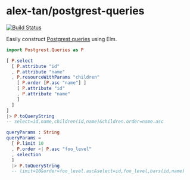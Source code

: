 # alex-tan/postgrest-queries

[![Build Status](https://travis-ci.org/alex-tan/postgrest-queries.svg?branch=master)](https://travis-ci.org/alex-tan/postgrest-queries)

Easily construct [Postgrest queries](http://postgrest.org/en/v5.1/api.html#horizontal-filtering-rows) using Elm.

```elm
import Postgrest.Queries as P

[ P.select
  [ P.attribute "id"
  , P.attribute "name"
  , P.resourceWithParams "children"
    [ P.order [P.asc "name"] ]
    [ P.attribute "id"
    , P.attribute "name"
    ] 
  ]
]
|> P.toQueryString
-- select=id,name,children(id,name)&children.order=name.asc

queryParams : String
queryParams =
  [ P.limit 10
  , P.order <| P.asc "foo_level"
  , selection
  ]
  |> P.toQueryString
  -- limit=10&order=foo_level.asc&select=id,foo_level,bars(id,name)
```